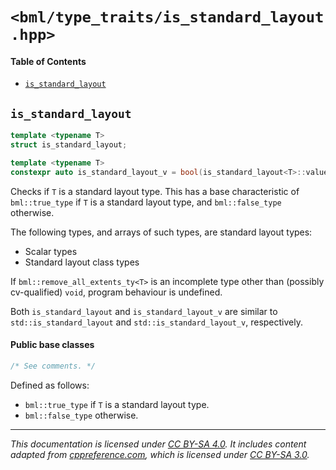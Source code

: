# `<bml/type_traits/is_standard_layout.hpp>`
#### Table of Contents
- [`is_standard_layout`](#is_standard_layout)

## `is_standard_layout`
```c++
template <typename T>
struct is_standard_layout;

template <typename T>
constexpr auto is_standard_layout_v = bool(is_standard_layout<T>::value);
```
Checks if `T` is a standard layout type. This has a base characteristic of `bml::true_type` if `T`
is a standard layout type, and `bml::false_type` otherwise.

The following types, and arrays of such types, are standard layout types:

- Scalar types
- Standard layout class types

If `bml::remove_all_extents_ty<T>` is an incomplete type other than (possibly cv-qualified) `void`,
program behaviour is undefined.

Both `is_standard_layout` and `is_standard_layout_v` are similar to `std::is_standard_layout` and
`std::is_standard_layout_v`, respectively.

#### Public base classes
```c++
/* See comments. */
```
Defined as follows:

- `bml::true_type` if `T` is a standard layout type.
- `bml::false_type` otherwise.

---
*This documentation is licensed under [CC BY-SA 4.0][1]. It includes content adapted from
[cppreference.com][2], which is licensed under [CC BY-SA 3.0][3].*

[1]: https://creativecommons.org/licenses/by-sa/4.0
[2]: https://en.cppreference.com
[3]: https://creativecommons.org/licenses/by-sa/3.0
